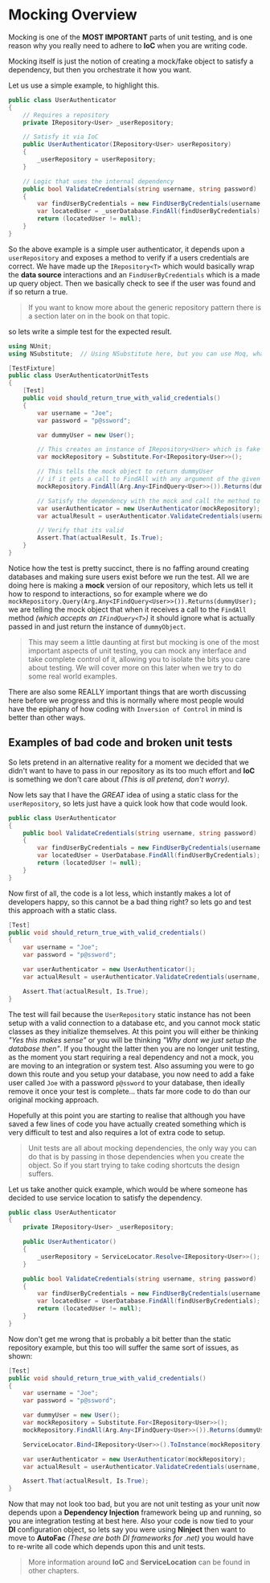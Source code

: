# Mocking Overview

Mocking is one of the **MOST IMPORTANT** parts of unit testing, and is one reason why you really need to adhere to **IoC** when you are writing code.

Mocking itself is just the notion of creating a mock/fake object to satisfy a dependency, but then you orchestrate it how you want.

Let us use a simple example, to highlight this.

```csharp
public class UserAuthenticator
{
    // Requires a repository
	private IRepository<User> _userRepository;

    // Satisfy it via IoC
	public UserAuthenticator(IRepository<User> userRepository)
	{
		_userRepository = userRepository;
	}

    // Logic that uses the internal dependency
	public bool ValidateCredentials(string username, string password)
	{
		var findUserByCredentials = new FindUserByCredentials(username, password); 
		var locatedUser = _userDatabase.FindAll(findUserByCredentials);
		return (locatedUser != null);
	}
}
```

So the above example is a simple user authenticator, it depends upon a `userRepository` and exposes a method to verify if a users credentials are correct. We have made up the `IRepository<T>` which would basically wrap the **data source** interactions and an `FindUserByCredentials` which is a made up query object. Then we basically check to see if the user was found and if so return a true.

> If you want to know more about the generic repository pattern there is a section later on in the book on that topic.

so lets write a simple test for the expected result.

```csharp
using NUnit;
using NSubstitute; 	// Using NSubstitute here, but you can use Moq, whatever

[TestFixture]
public class UserAuthenticatorUnitTests
{
	[Test]
	public void should_return_true_with_valid_credentials()
	{
		var username = "Joe";
		var password = "p@ssword";

		var dummyUser = new User();

        // This creates an instance of IRepository<User> which is fake
		var mockRepository = Substitute.For<IRepository<User>>();

        // This tells the mock object to return dummyUser 
        // if it gets a call to FindAll with any argument of the given type
		mockRepository.FindAll(Arg.Any<IFindQuery<User>>()).Returns(dummyUser);

        // Satisfy the dependency with the mock and call the method to test
		var userAuthenticator = new UserAuthenticator(mockRepository);
		var actualResult = userAuthenticator.ValidateCredentials(username, password);

        // Verify that its valid
		Assert.That(actualResult, Is.True);
	}
}

```

Notice how the test is pretty succinct, there is no faffing around creating databases and making sure users exist before we run the test. All we are doing here is making a **mock** version of our repository, which lets us tell it how to respond to interactions, so for example where we do `mockRepository.Query(Arg.Any<IFindQuery<User>>()).Returns(dummyUser);` we are telling the mock object that when it receives a call to the `FindAll` method *(which accepts an `IFindQuery<T>`)* it should ignore what is actually passed in and just return the instance of `dummyObject`.

> This may seem a little daunting at first but mocking is one of the most important aspects of unit testing, you can mock any interface and take complete control of it, allowing you to isolate the bits you care about testing. We will cover more on this later when we try to do some real world examples.

There are also some REALLY important things that are worth discussing here before we progress and this is normally where most people would have the epiphany of how coding with ``Inversion of Control`` in mind is better than other ways.

## Examples of bad code and broken unit tests

So lets pretend in an alternative reality for a moment we decided that we didn't want to have to pass in our repository as its too much effort and **IoC** is something we don't care about *(This is all pretend, don't worry)*.

Now lets say that I have the *GREAT* idea of using a static class for the `userRepository`, so lets just have a quick look how that code would look.

```csharp
public class UserAuthenticator
{
	public bool ValidateCredentials(string username, string password)
	{
		var findUserByCredentials = new FindUserByCredentials(username, password); 
		var locatedUser = UserDatabase.FindAll(findUserByCredentials);
		return (locatedUser != null);
	}
}
```

Now first of all, the code is a lot less, which instantly makes a lot of developers happy, so this cannot be a bad thing right? so lets go and test this approach with a static class.

```csharp
[Test]
public void should_return_true_with_valid_credentials()
{
	var username = "Joe";
	var password = "p@ssword";

	var userAuthenticator = new UserAuthenticator();
	var actualResult = userAuthenticator.ValidateCredentials(username, password);

	Assert.That(actualResult, Is.True);
}

```

The test will fail because the `UserRepository` static instance has not been setup with a valid connection to a database etc, and you cannot mock static classes as they initialize themselves. At this point you will either be thinking *"Yes this makes sense"* or you will be thinking *"Why dont we just setup the database then"*. If you thought the latter then you are no longer unit testing, as the moment you start requiring a real dependency and not a mock, you are moving to an integration or system test. Also assuming you were to go down this route and you setup your database, you now need to add a fake user called `Joe` with a password `p@ssword` to your database, then ideally remove it once your test is complete... thats far more code to do than our original mocking approach.

Hopefully at this point you are starting to realise that although you have saved a few lines of code you have actually created something which is very difficult to test and also requires a lot of extra code to setup.

> Unit tests are all about mocking dependencies, the only way you can do that is by passing in those dependencies when you create the object. So if you start trying to take coding shortcuts the design suffers.

Let us take another quick example, which would be where someone has decided to use service location to satisfy the dependency.


```csharp
public class UserAuthenticator
{
	private IRepository<User> _userRepository;

	public UserAuthenticator()
	{
		_userRepository = ServiceLocator.Resolve<IRepository<User>>();
	}

	public bool ValidateCredentials(string username, string password)
	{
		var findUserByCredentials = new FindUserByCredentials(username, password); 
		var locatedUser = UserDatabase.FindAll(findUserByCredentials);
		return (locatedUser != null);
	}
}
```

Now don't get me wrong that is probably a bit better than the static repository example, but this too will suffer the same sort of issues, as shown:

```csharp
[Test]
public void should_return_true_with_valid_credentials()
{
	var username = "Joe";
	var password = "p@ssword";

	var dummyUser = new User();
	var mockRepository = Substitute.For<IRepository<User>>();
	mockRepository.FindAll(Arg.Any<IFindQuery<User>>()).Returns(dummyUser);

	ServiceLocator.Bind<IRepository<User>>().ToInstance(mockRepository);

	var userAuthenticator = new UserAuthenticator(mockRepository);
	var actualResult = userAuthenticator.ValidateCredentials(username, password);

	Assert.That(actualResult, Is.True);
}
```

Now that may not look too bad, but you are not unit testing as your unit now depends upon a **Dependency Injection** framework being up and running, so you are integration testing at best here. Also your code is now tied to your **DI** configuration object, so lets say you were using **Ninject** then want to move to **AutoFac** *(These are both DI frameworks for .net)* you would have to re-write all code which depends upon this and unit tests.

> More information around **IoC** and **ServiceLocation** can be found in other chapters.
